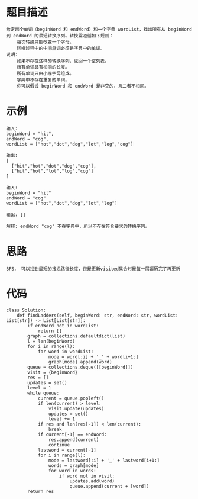 # 题目描述
    给定两个单词（beginWord 和 endWord）和一个字典 wordList，找出所有从 beginWord 到 endWord 的最短转换序列。转换需遵循如下规则：
        每次转换只能改变一个字母。
        转换过程中的中间单词必须是字典中的单词。
    说明:
        如果不存在这样的转换序列，返回一个空列表。
        所有单词具有相同的长度。
        所有单词只由小写字母组成。
        字典中不存在重复的单词。
        你可以假设 beginWord 和 endWord 是非空的，且二者不相同。
# 示例
```
输入:
beginWord = "hit",
endWord = "cog",
wordList = ["hot","dot","dog","lot","log","cog"]

输出:
[
  ["hit","hot","dot","dog","cog"],
  ["hit","hot","lot","log","cog"]
]

输入:
beginWord = "hit"
endWord = "cog"
wordList = ["hot","dot","dog","lot","log"]

输出: []

解释: endWord "cog" 不在字典中，所以不存在符合要求的转换序列。
```
# 思路
    BFS， 可以找到最短的接龙路径长度，但是更新visited集合时是每一层遍历完了再更新
# 代码
```
class Solution:
    def findLadders(self, beginWord: str, endWord: str, wordList: List[str]) -> List[List[str]]:
        if endWord not in wordList:
            return []
        graph = collections.defaultdict(list)
        l = len(beginWord)
        for i in range(l):
            for word in wordList:
                mode = word[:i] + '_' + word[i+1:]
                graph[mode].append(word)
        queue = collections.deque([[beginWord]])
        visit = {beginWord}
        res = []
        updates = set()
        level = 1
        while queue:
            current = queue.popleft()
            if len(current) > level:
                visit.update(updates)
                updates = set()
                level += 1
            if res and len(res[-1]) < len(current):
                break
            if current[-1] == endWord:
                res.append(current)
                continue
            lastword = current[-1]
            for i in range(l):
                mode = lastword[:i] + '_' + lastword[i+1:]
                words = graph[mode]
                for word in words:
                    if word not in visit:
                        updates.add(word)
                        queue.append(current + [word])
        return res
```
